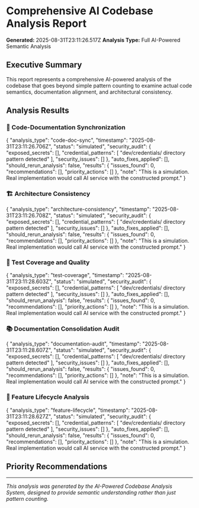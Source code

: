 # Comprehensive AI Codebase Analysis Report

**Generated:** 2025-08-31T23:11:26.517Z
**Analysis Type:** Full AI-Powered Semantic Analysis

## Executive Summary

This report represents a comprehensive AI-powered analysis of the codebase that goes beyond simple pattern counting to examine actual code semantics, documentation alignment, and architectural consistency.

## Analysis Results

### 🔄 Code-Documentation Synchronization
{
  "analysis_type": "code-doc-sync",
  "timestamp": "2025-08-31T23:11:26.706Z",
  "status": "simulated",
  "security_audit": {
    "exposed_secrets": [],
    "credential_patterns": [
      "dev/credentials/ directory pattern detected"
    ],
    "security_issues": []
  },
  "auto_fixes_applied": [],
  "should_rerun_analysis": false,
  "results": {
    "issues_found": 0,
    "recommendations": [],
    "priority_actions": []
  },
  "note": "This is a simulation. Real implementation would call AI service with the constructed prompt."
}

### 🏗️ Architecture Consistency
{
  "analysis_type": "architecture-consistency",
  "timestamp": "2025-08-31T23:11:26.708Z",
  "status": "simulated",
  "security_audit": {
    "exposed_secrets": [],
    "credential_patterns": [
      "dev/credentials/ directory pattern detected"
    ],
    "security_issues": []
  },
  "auto_fixes_applied": [],
  "should_rerun_analysis": false,
  "results": {
    "issues_found": 0,
    "recommendations": [],
    "priority_actions": []
  },
  "note": "This is a simulation. Real implementation would call AI service with the constructed prompt."
}

### 🧪 Test Coverage and Quality
{
  "analysis_type": "test-coverage",
  "timestamp": "2025-08-31T23:11:28.603Z",
  "status": "simulated",
  "security_audit": {
    "exposed_secrets": [],
    "credential_patterns": [
      "dev/credentials/ directory pattern detected"
    ],
    "security_issues": []
  },
  "auto_fixes_applied": [],
  "should_rerun_analysis": false,
  "results": {
    "issues_found": 0,
    "recommendations": [],
    "priority_actions": []
  },
  "note": "This is a simulation. Real implementation would call AI service with the constructed prompt."
}

### 📚 Documentation Consolidation Audit
{
  "analysis_type": "documentation-audit",
  "timestamp": "2025-08-31T23:11:28.607Z",
  "status": "simulated",
  "security_audit": {
    "exposed_secrets": [],
    "credential_patterns": [
      "dev/credentials/ directory pattern detected"
    ],
    "security_issues": []
  },
  "auto_fixes_applied": [],
  "should_rerun_analysis": false,
  "results": {
    "issues_found": 0,
    "recommendations": [],
    "priority_actions": []
  },
  "note": "This is a simulation. Real implementation would call AI service with the constructed prompt."
}

### 🔄 Feature Lifecycle Analysis
{
  "analysis_type": "feature-lifecycle",
  "timestamp": "2025-08-31T23:11:28.627Z",
  "status": "simulated",
  "security_audit": {
    "exposed_secrets": [],
    "credential_patterns": [
      "dev/credentials/ directory pattern detected"
    ],
    "security_issues": []
  },
  "auto_fixes_applied": [],
  "should_rerun_analysis": false,
  "results": {
    "issues_found": 0,
    "recommendations": [],
    "priority_actions": []
  },
  "note": "This is a simulation. Real implementation would call AI service with the constructed prompt."
}

## Priority Recommendations



---

*This analysis was generated by the AI-Powered Codebase Analysis System, designed to provide semantic understanding rather than just pattern counting.*
